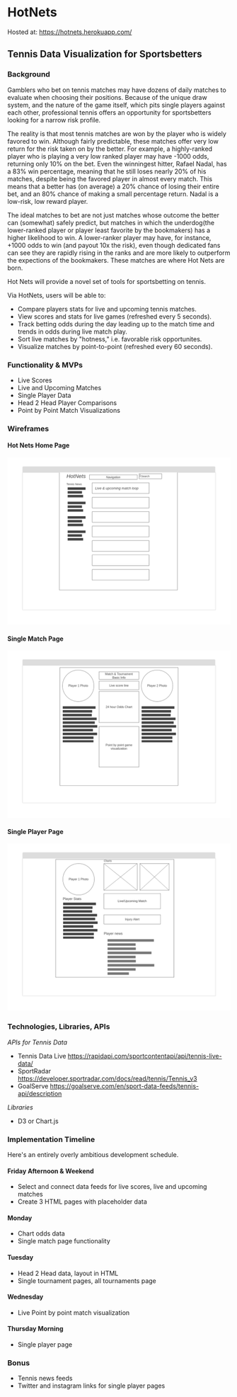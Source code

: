 # HotNets
Hosted at: https://hotnets.herokuapp.com/
## Tennis Data Visualization for Sportsbetters 

### Background

Gamblers who bet on tennis matches may have dozens of daily matches to evaluate when choosing their positions. Because of the unique draw system, and the nature of the game itself, which pits single players against each other, professional tennis offers an opportunity for sportsbetters looking for a narrow risk profile. 

The reality is that most tennis matches are won by the player who is widely favored to win. Although fairly predictable, these matches offer very low return for the risk taken on by the better. For example, a highly-ranked player who is playing a very low ranked player may have -1000 odds, returning only 10% on the bet. Even the winningest hitter, Rafael Nadal, has a 83% win percentage, meaning that he still loses nearly 20% of his matches, despite being the favored player in almost every match. This means that a better has (on average) a 20% chance of losing their entire bet, and an 80% chance of making a small percentage return. Nadal is a low-risk, low reward player.

The ideal matches to bet are not just matches whose outcome the better can (somewhat) safely predict, but matches in which the underdog(the lower-ranked player or player least favorite by the bookmakers) has a higher likelihood to win. A lower-ranker player may have, for instance, +1000 odds to win (and payout 10x the risk), even though dedicated fans can see they are rapidly rising in the ranks and are more likely to outperform the expections of the bookmakers. These matches are where Hot Nets are born.

Hot Nets will provide a novel set of tools for sportsbetting on tennis. 

Via HotNets, users will be able to:

* Compare players stats for live and upcoming tennis matches.
* View scores and stats for live games (refreshed every 5 seconds).
* Track betting odds during the day leading up to the match time and trends in odds during live match play.
* Sort live matches by "hotness," i.e. favorable risk opportunites.
* Visualize matches by point-to-point (refreshed every 60 seconds).

### Functionality & MVPs

* Live Scores
* Live and Upcoming Matches
* Single Player Data
* Head 2 Head Player Comparisons
* Point by Point Match Visualizations


### Wireframes
#### Hot Nets Home Page
![Hot Nets Home Page](wireframes/1-Homepage.png)
#### Single Match Page
![Single Match Page](wireframes/2-Single-Match-Page.png)
#### Single Player Page
![Single Player Page](wireframes/3-Single-Player-Page.png)

### Technologies, Libraries, APIs
*APIs for Tennis Data*
* Tennis Data Live https://rapidapi.com/sportcontentapi/api/tennis-live-data/
* SportRadar https://developer.sportradar.com/docs/read/tennis/Tennis_v3
* GoalServe https://goalserve.com/en/sport-data-feeds/tennis-api/description

*Libraries*
* D3 or Chart.js

### Implementation Timeline
Here's an entirely overly ambitious development schedule.

#### Friday Afternoon & Weekend
* Select and connect data feeds for live scores, live and upcoming matches
* Create 3 HTML pages with placeholder data 
#### Monday
* Chart odds data
* Single match page functionality
#### Tuesday
* Head 2 Head data, layout in HTML
* Single tournament pages, all tournaments page
#### Wednesday
* Live Point by point match visualization
#### Thursday Morning
* Single player page

### Bonus
* Tennis news feeds
* Twitter and instagram links for single player pages
